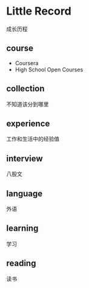 # Little Record

成长历程

## course

- Coursera
- High School Open Courses

## collection

不知道该分到哪里

## experience

工作和生活中的经验值

## interview

八股文

## language

外语

## learning

学习

## reading

读书
